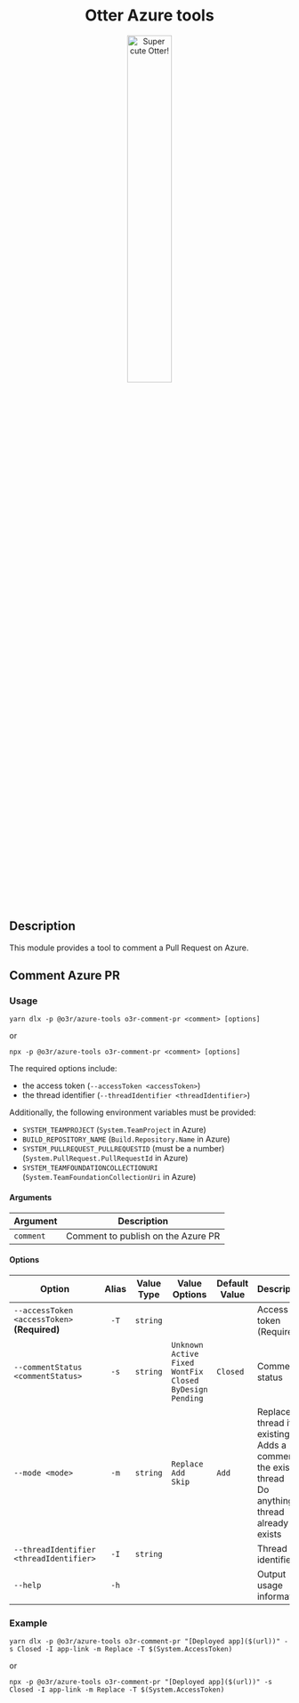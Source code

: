 <h1 align="center">Otter Azure tools</h1>
<p align="center">
  <img src="https://raw.githubusercontent.com/AmadeusITGroup/otter/main/assets/logo/otter.png" alt="Super cute Otter!" width="40%"/>
</p>

## Description

This module provides a tool to comment a Pull Request on Azure.

## Comment Azure PR

### Usage

```shell
yarn dlx -p @o3r/azure-tools o3r-comment-pr <comment> [options]
```
or
```shell
npx -p @o3r/azure-tools o3r-comment-pr <comment> [options]
```

The required options include:
* the access token (`--accessToken <accessToken>`)
* the thread identifier (`--threadIdentifier <threadIdentifier>`)

Additionally, the following environment variables must be provided:
* `SYSTEM_TEAMPROJECT` (`System.TeamProject` in Azure)
* `BUILD_REPOSITORY_NAME` (`Build.Repository.Name` in Azure)
* `SYSTEM_PULLREQUEST_PULLREQUESTID` (must be a number) (`System.PullRequest.PullRequestId` in Azure)
* `SYSTEM_TEAMFOUNDATIONCOLLECTIONURI` (`System.TeamFoundationCollectionUri` in Azure)

#### Arguments

| Argument  | Description                        |
|-----------|------------------------------------|
| `comment` | Comment to publish on the Azure PR |

#### Options

| Option                                            | Alias | Value Type | Value Options                                                                                    | Default Value | Description                                                                                                      |
|---------------------------------------------------|:-----:|------------|--------------------------------------------------------------------------------------------------|---------------|------------------------------------------------------------------------------------------------------------------|
| `--accessToken <accessToken>` <br> **(Required)** | `-T`  | `string`   |                                                                                                  |               | Access token (Required)                                                                                          |
| `--commentStatus <commentStatus>`                 | `-s`  | `string`   | `Unknown` <br> `Active` <br> `Fixed` <br> `WontFix` <br> `Closed` <br> `ByDesign` <br> `Pending` | `Closed`      | Comment status                                                                                                   |
| `--mode <mode>`                                   | `-m`  | `string`   | `Replace` <br> `Add` <br> `Skip`                                                                 | `Add`         | Replaces thread if existing <br> Adds a comment to the existing thread <br> Do anything if thread already exists |
| `--threadIdentifier <threadIdentifier>`           | `-I`  | `string`   |                                                                                                  |               | Thread identifier                                                                                                |
| `--help`                                          | `-h`  |            |                                                                                                  |               | Output usage information                                                                                         |

### Example

```shell
yarn dlx -p @o3r/azure-tools o3r-comment-pr "[Deployed app]($(url))" -s Closed -I app-link -m Replace -T $(System.AccessToken)
```

or

```shell
npx -p @o3r/azure-tools o3r-comment-pr "[Deployed app]($(url))" -s Closed -I app-link -m Replace -T $(System.AccessToken)
```

